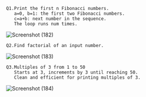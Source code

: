     Q1.Print the first n Fibonacci numbers.
       a=0, b=1: the first two Fibonacci numbers.
       c=a+b: next number in the sequence.
       The loop runs num times.

![Screenshot (182)](https://github.com/user-attachments/assets/515707c5-f0a4-4c27-986f-59de1b04ffaa)

    Q2.Find factorial of an input number.
![Screenshot (183)](https://github.com/user-attachments/assets/651d7ebd-9a00-4c66-8ead-fa65bb818216)

    Q3.Multiples of 3 from 1 to 50
       Starts at 3, increments by 3 until reaching 50.
       Clean and efficient for printing multiples of 3.
![Screenshot (184)](https://github.com/user-attachments/assets/a25e1371-b569-4ffb-bea1-05495a75c5e7)
